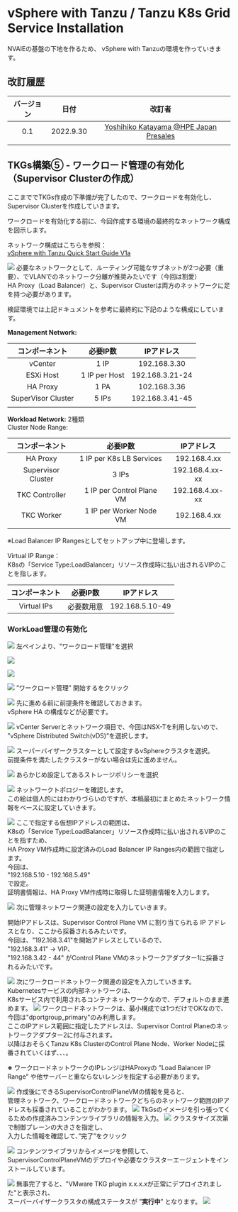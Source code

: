 # vSphere with Tanzu / Tanzu K8s Grid Service Installation
NVAIEの基盤の下地を作るため、
vSphere with Tanzuの環境を作っていきます。

## 改訂履歴

| バージョン | 日付 | 改訂者 |
| :---: | :---: | :---: |
| 0.1 | 2022.9.30 | [Yoshihiko Katayama @HPE Japan Presales](yoshihiko.katayama@hpe.com) |
|  |  |  |

## TKGs構築⑤ - ワークロード管理の有効化（Supervisor Clusterの作成）
ここまででTKGs作成の下準備が完了したので、ワークロードを有効化し、Supervisor Clusterを作成していきます。


ワークロードを有効化する前に、今回作成する環境の最終的なネットワーク構成を図示します。

ネットワーク構成はこちらを参照：<br>
[vSphere with Tanzu Quick Start Guide V1a](https://core.vmware.com/resource/vsphere-tanzu-quick-start-guide-v1a#_Toc53677530)

![](pics/pic00.png)
必要なネットワークとして、ルーティング可能なサブネットが2つ必要（重要）、でVLANでのネットワーク分離が推奨みたいです（今回は割愛）<br>
HA Proxy（Load Balancer）と、Supervisor Clusterは両方のネットワークに足を持つ必要があります。

検証環境では上記ドキュメントを参考に最終的に下記のような構成にしています。

**Management Network:**<br>

| コンポーネント | 必要IP数 | IPアドレス |
| :---: | :---: | :---: |
| vCenter | 1 IP | 192.168.3.30 |
| ESXi Host | 1 IP per Host | 192.168.3.21-24 |
| HA Proxy | 1 PA | 102.168.3.36 |
| SuperVisor Cluster | 5 IPs | 192.168.3.41-45 |
|  |  |  |

**Workload Network:** 2種類<br>
Cluster Node Range:<br>

| コンポーネント | 必要IP数 | IPアドレス |
| :---: | :---: | :---: |
| HA Proxy | 1 IP per K8s LB Services | 192.168.4.xx |
| Supervisor Cluster | 3 IPs | 192.168.4.xx-xx |
| TKC Controller | 1 IP per Control Plane VM | 192.168.4.xx-xx |
| TKC Worker | 1 IP per Worker Node VM | 192.168.4.xx |
|  |  |  |

※Load Balancer IP Rangesとしてセットアップ中に登場します。<br>

Virtual IP Range：<br>
K8sの「Service Type:LoadBalancer」リソース作成時に払い出されるVIPのことを指します。

| コンポーネント | 必要IP数 | IPアドレス |
| :---: | :---: | :---: |
| Virtual IPs | 必要数用意 | 192.168.5.10-49 |

### WorkLoad管理の有効化

![](pics/pic01.png)
左ペインより、"ワークロード管理"を選択

![](pics/pic02.png)

![](pics/pic03.png)

![](pics/pic04.png)
”ワークロード管理” 開始するをクリック

![](pics/pic05.png)
先に進める前に前提条件を確認しておきます。<br>
vSphere HA の構成などが必要です。

![](pics/pic06.png)
vCenter Serverとネットワーク項目で、今回はNSX-Tを利用しないので、<br>
”vSphere Distributed Switch(vDS)”を選択します。

![](pics/pic08.png)
スーパーバイザークラスターとして設定するvSphereクラスタを選択。<br>
前提条件を満たしたクラスターがない場合は先に進めません。

![](pics/pic09.png)
あらかじめ設定してあるストレージポリシーを選択

![](pics/pic10.png)
ネットワークトポロジーを確認します。<br>
この絵は個人的にはわかりづらいのですが、本稿最初にまとめたネットワーク情報をベースに設定していきます。

![](pics/pic11.png)
ここで指定する仮想IPアドレスの範囲は、<br>
K8sの「Service Type:LoadBalancer」リソース作成時に払い出されるVIPのことを指すため、<br>
HA Proxy VM作成時に設定済みのLoad Balancer IP Ranges内の範囲で指定します。<br>
今回は、<br>
"192.168.5.10 - 192.168.5.49"<br>
で設定。<br>
証明書情報は、HA Proxy VM作成時に取得した証明書情報を入力します。

![](pics/pic12.png)
次に管理ネットワーク関連の設定を入力していきます。<br>

開始IPアドレスは、Supervisor Control Plane VM に割り当てられる IP アドレスとなり、ここから採番されるみたいです。<br>
今回は、"192.168.3.41"を開始アドレスとしているので、<br>
"192.168.3.41" → VIP、<br>
"192.168.3.42 - 44" がControl Plane VMのネットワークアダプター1に採番されるみたいです。

![](pics/pic13.png)
次にワークロードネットワーク関連の設定を入力していきます。<br>
Kubernetesサービスの内部ネットワークは、<br>
K8sサービス内で利用されるコンテナネットワークなので、デフォルトのまま進めます。
![](pics/pic14.png)
ワークロードネットワークは、最小構成では1つだけでOKなので、今回は"dportgroup_primary"のみ利用します。<br>
ここのIPアドレス範囲に指定したアドレスは、Supervisor Control Planeのネットワークアダプター2に付与されます。<br>
以降はおそらくTanzu K8s ClusterのControl Plane Node、Worker Nodeに採番されていくはず、、、。

**※** ワークロードネットワークのIPレンジはHAProxyの ”Load Balancer IP Range” や他サーバーと重ならないレンジを指定する必要があります。

![](pics/pic15.png)
作成後にできるSupervisorControlPlaneVMの情報を見ると、<br>
管理ネットワーク、ワークロードネットワークどちらのネットワーク範囲のIPアドレスも採番されていることがわかります。
![](pics/pic16.png)
TkGsのイメージを引っ張ってくるための作成済みコンテンツライブラリの情報を入力。
![](pics/pic17.png)
クラスタサイズ次第で制御プレーンの大きさを指定し、<br>
入力した情報を確認して、”完了”をクリック

![](pics/pic18.png)
コンテンツライブラリからイメージを参照して、SupervisorControlPlaneVMのデプロイや必要なクラスターエージェントをインストールしています。

![](pics/pic19.png)
無事完了すると、"VMware TKG plugin x.x.x.xが正常にデプロイされました"と表示され、<br>
スーパーバイザークラスタの構成ステータスが ”**実行中**” となります。
![](pics/pic20.png)

